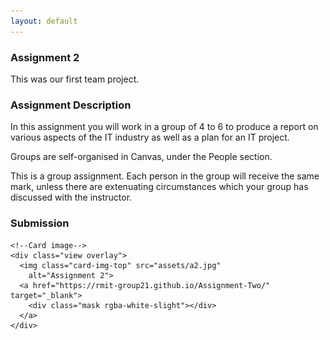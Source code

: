 ```yaml
---
layout: default
---
```


<h3 class="font-weight-bold pb-2 mb-4">Assignment 2</h3>

<p>This was our first team project.</p> 

<h3 class="font-weight-bold pb-2 mb-4">Assignment Description</h3>
<p>In this assignment you will work in a group of 4 to 6 to produce a report on various aspects of the IT industry as well as a plan for an IT project.</p>

<p>Groups are self-organised in Canvas, under the People section.</p>

<p>This is a group assignment. Each person in the group will receive the same mark, unless there are extenuating circumstances which your group has discussed with the instructor.</p>

<h3 class="font-weight-bold pb-2 mb-4">Submission</h3>

<!-- Card deck -->
<div class="card-deck">

  <!-- Card -->
  <div class="card mb-4">

    <!--Card image-->
    <div class="view overlay">
      <img class="card-img-top" src="assets/a2.jpg"
        alt="Assignment 2">
      <a href="https://rmit-group21.github.io/Assignment-Two/" target="_blank">
        <div class="mask rgba-white-slight"></div>
      </a>
    </div>
    
  </div>
  <!-- Card -->

</div>
<!-- Card deck -->
